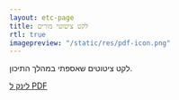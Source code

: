 ```yaml
---
layout: etc-page
title: לקט ציטוטי מורים
rtl: true
imagepreview: "/static/res/pdf-icon.png"
---
```


לקט ציטוטים שאספתי במהלך התיכון.


[לינק ל PDF](/static/res/2011-12-01-leket.pdf)
